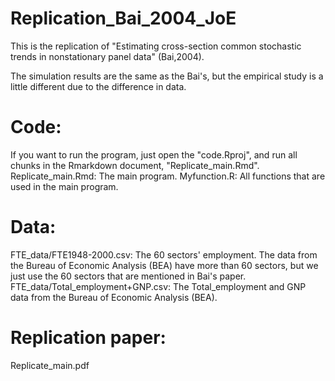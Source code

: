 # Replication_Bai_2004_JoE

This is the replication of "Estimating cross-section common stochastic trends in nonstationary panel data" (Bai,2004).

The simulation results are the same as the Bai's, but the empirical study is a little different due to the difference in data.

# Code:
If you want to run the program, just open the "code.Rproj", and run all chunks in the Rmarkdown document, "Replicate_main.Rmd".
Replicate_main.Rmd:     The main program.
Myfunction.R:     All functions that are used in the main program.

# Data: 
FTE_data/FTE1948-2000.csv:     The 60 sectors' employment. The data from the Bureau of Economic Analysis (BEA) have more than 60 sectors, but we just use the 60 sectors that are mentioned in Bai's paper.
FTE_data/Total_employment+GNP.csv:    The Total_employment and GNP data from the Bureau of Economic Analysis (BEA).

# Replication paper:
Replicate_main.pdf

